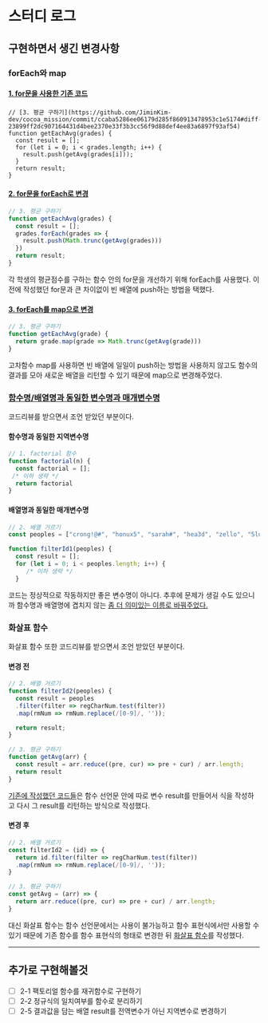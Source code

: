 # 스터디 로그

## 구현하면서 생긴 변경사항

### forEach와 map 

#### [1. for문을 사용한 기존 코드](https://github.com/JiminKim-dev/cocoa_mission/commit/a56947414274bcc504479afb64570a7ad09bcb13#diff-23899ff2dc907164431d4bee2370e33f3b3cc56f9d88def4ee83a6897f93af54)
```JS
// [3. 평균 구하기](https://github.com/JiminKim-dev/cocoa_mission/commit/ccaba5286ee06179d285f860913478953c1e5174#diff-23899ff2dc907164431d4bee2370e33f3b3cc56f9d88def4ee83a6897f93af54)
function getEachAvg(grades) {
  const result = [];
  for (let i = 0; i < grades.length; i++) {
    result.push(getAvg(grades[i]));
  }
  return result;
}
```
#### [2. for문을 forEach로 변경](https://github.com/JiminKim-dev/cocoa_mission/commit/ccaba5286ee06179d285f860913478953c1e5174#diff-23899ff2dc907164431d4bee2370e33f3b3cc56f9d88def4ee83a6897f93af54)


```js
// 3. 평균 구하기
function getEachAvg(grades) {
  const result = [];
  grades.forEach(grades => {
    result.push(Math.trunc(getAvg(grades)))
  })
  return result;
}
```
각 학생의 평균점수를 구하는 함수 안의 for문을 개선하기 위해 forEach를 사용했다. 이전에 작성했던 for문과 큰 차이없이 빈 배열에 push하는 방법을 택했다. 

#### [3. forEach를 map으로 변경](https://github.com/JiminKim-dev/cocoa_mission/commit/dee68cdbf0f7b2cd8406f33c1617a38a1a81363f#diff-23899ff2dc907164431d4bee2370e33f3b3cc56f9d88def4ee83a6897f93af54)
```js
// 3. 평균 구하기
function getEachAvg(grade) {
  return grade.map(grade => Math.trunc(getAvg(grade)))
}
```
  고차함수 map를 사용하면 빈 배열에 일일이 push하는 방법을 사용하지 않고도 함수의 결과를 모아 새로운 배열을 리턴할 수 있기 때문에 map으로 변경해주었다.



### [함수명/배열명과 동일한 변수명과 매개변수명](https://github.com/JiminKim-dev/cocoa_mission/commit/a56947414274bcc504479afb64570a7ad09bcb13#diff-23899ff2dc907164431d4bee2370e33f3b3cc56f9d88def4ee83a6897f93af54)

코드리뷰를 받으면서 조언 받았던 부분이다.

#### 함수명과 동일한 지역변수명
```js
// 1. factorial 함수
function factorial(n) {
  const factorial = [];
 /* 이하 생략 */
  return factorial
}
```

  #### 배열명과 동일한 매개변수명
```js
// 2. 배열 거르기
const peoples = ["crong!@#", "honux5", "sarah#", "hea3d", "zello", "5lucas"];

function filterId1(peoples) {
  const result = [];
  for (let i = 0; i < peoples.length; i++) {
     /* 이하 생략 */
  }
```

코드는 정상적으로 작동하지만 좋은 변수명이 아니다. 추후에 문제가 생길 수도 있으니까 함수명과 배열명에 겹치지 않는 [좀 더 의미있는 이름로 바꿔주었다.](https://github.com/JiminKim-dev/cocoa_mission/commit/4c0f7a4432294c596e31f0b3721a66297922895a#diff-770332a0a44b8a50e404130b8b553d196b913cc14436d74c1f4acbe128c5e0d4)

### 화살표 함수
화살표 함수 또한 코드리뷰를 받으면서 조언 받았던 부분이다.

#### 변경 전

```js
// 2. 배열 거르기
function filterId2(peoples) {
  const result = peoples
  .filter(filter => regCharNum.test(filter))
  .map(rmNum => rmNum.replace(/[0-9]/, ''));

  return result;
}
```

```js
// 3. 평균 구하기
function getAvg(arr) {
  const result = arr.reduce((pre, cur) => pre + cur) / arr.length;
  return result
}
```
[기존에 작성했던 코드들](https://github.com/JiminKim-dev/cocoa_mission/blob/db2967e53fa957556ca361c6d0d5bdfb4eac4e9a/day3/mission2.js)은 함수 선언문 안에 따로 변수 result를 만들어서 식을 작성하고 다시 그 result를 리턴하는 방식으로 작성했다.

#### 변경 후

```js
// 2. 배열 거르기
const filterId2 = (id) => { 
  return id.filter(filter => regCharNum.test(filter))
  .map(rmNum => rmNum.replace(/[0-9]/, ''));
}
```

```js
// 3. 평균 구하기
const getAvg = (arr) => {
  return arr.reduce((pre, cur) => pre + cur) / arr.length;
}
```

대신 화살표 함수는 함수 선언문에서는 사용이 불가능하고 함수 표현식에서만 사용할 수 있기 때문에 기존 함수를 함수 표현식의 형태로 변경한 뒤 [화살표 함수](https://github.com/JiminKim-dev/cocoa_mission/commit/4c0f7a4432294c596e31f0b3721a66297922895a#diff-23899ff2dc907164431d4bee2370e33f3b3cc56f9d88def4ee83a6897f93af54)를 작성했다.


---


## 추가로 구현해볼것
- [ ] 2-1 팩토리얼 함수를 재귀함수로 구현하기   
- [ ] 2-2 정규식의 일치여부를 함수로 분리하기   
- [ ] 2-5 결과값을 담는 배열 result를 전역변수가 아닌 지역변수로 변경하기
